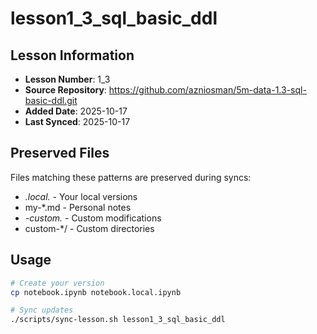 # lesson1_3_sql_basic_ddl

## Lesson Information
- **Lesson Number**: 1_3
- **Source Repository**: https://github.com/azniosman/5m-data-1.3-sql-basic-ddl.git
- **Added Date**: 2025-10-17
- **Last Synced**: 2025-10-17

## Preserved Files
Files matching these patterns are preserved during syncs:
- *.local.* - Your local versions
- my-*.md - Personal notes
- *-custom.* - Custom modifications
- custom-*/ - Custom directories

## Usage
```bash
# Create your version
cp notebook.ipynb notebook.local.ipynb

# Sync updates
./scripts/sync-lesson.sh lesson1_3_sql_basic_ddl
```
